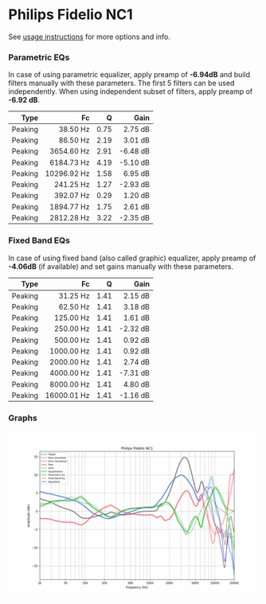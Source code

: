 # Philips Fidelio NC1
See [usage instructions](https://github.com/jaakkopasanen/AutoEq#usage) for more options and info.

### Parametric EQs
In case of using parametric equalizer, apply preamp of **-6.94dB** and build filters manually
with these parameters. The first 5 filters can be used independently.
When using independent subset of filters, apply preamp of **-6.92 dB**.

| Type    | Fc          |    Q | Gain     |
|--------:|------------:|-----:|---------:|
| Peaking | 38.50 Hz    | 0.75 | 2.75 dB  |
| Peaking | 86.50 Hz    | 2.19 | 3.01 dB  |
| Peaking | 3654.60 Hz  | 2.91 | -6.48 dB |
| Peaking | 6184.73 Hz  | 4.19 | -5.10 dB |
| Peaking | 10296.92 Hz | 1.58 | 6.95 dB  |
| Peaking | 241.25 Hz   | 1.27 | -2.93 dB |
| Peaking | 392.07 Hz   | 0.29 | 1.20 dB  |
| Peaking | 1894.77 Hz  | 1.75 | 2.61 dB  |
| Peaking | 2812.28 Hz  | 3.22 | -2.35 dB |

### Fixed Band EQs
In case of using fixed band (also called graphic) equalizer, apply preamp of **-4.06dB**
(if available) and set gains manually with these parameters.

| Type    | Fc          |    Q | Gain     |
|--------:|------------:|-----:|---------:|
| Peaking | 31.25 Hz    | 1.41 | 2.15 dB  |
| Peaking | 62.50 Hz    | 1.41 | 3.18 dB  |
| Peaking | 125.00 Hz   | 1.41 | 1.61 dB  |
| Peaking | 250.00 Hz   | 1.41 | -2.32 dB |
| Peaking | 500.00 Hz   | 1.41 | 0.92 dB  |
| Peaking | 1000.00 Hz  | 1.41 | 0.92 dB  |
| Peaking | 2000.00 Hz  | 1.41 | 2.74 dB  |
| Peaking | 4000.00 Hz  | 1.41 | -7.31 dB |
| Peaking | 8000.00 Hz  | 1.41 | 4.80 dB  |
| Peaking | 16000.01 Hz | 1.41 | -1.16 dB |

### Graphs
![](./Philips%20Fidelio%20NC1.png)